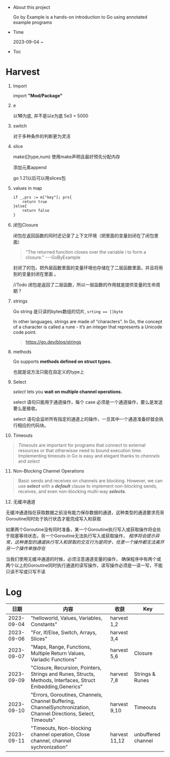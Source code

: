 - About this project
    
    Go by Example is a hands-on introduction to Go using annotated example programs

- Time
    
    2023-09-04 ~ 

- Toc

# Harvest
1. Import
    
    import **"Mod/Package"**


2. e

   以**10**为底, 并不是以e为底 5e3 = 5000


3. switch

    对于多种条件的判断更为灵活


4. slice

    make([]type,num) 使用make声明且最好预先分配内存

    添加元素append

    go 1.21以后可以用slices包


5. values in map

    ```
   if _,prs := m["key"]; prs{ 
        return true 
   }else{
        return false
   }
    ```
   

6. 闭包Closure
   
   闭包在返回函数的同时还记录了上下文环境（把里面的变量封闭在了闭包里面）

   > "The returned function closes over the variable i to form a closure." ---GoByExample
   
   封闭了的包，把外层函数里面的变量环境也存储在了二层函数里面，并且将用到的变量封闭在里面
   。
   
   //Todo
   闭包是返回了二层函数，所以一层函数的作用就是提供变量的生命周期？


7. strings

    Go string 是只读的bytes数组的切片, `srting == []byte` 

   In other languages, strings are made of “characters”. In Go, the concept of a character is called a rune - it’s an integer that represents a Unicode code point.

   > https://go.dev/blog/strings


8. methods
   
   Go supports **methods defined on struct types.**
   
   也就是说方法只能在自定义的type上


9. Select
   
   _select_ lets you **wait on multiple channel operations.**
   
   select 语句只能用于通道操作，每个 case 必须是一个通道操作，要么是发送要么是接收。

   select 语句会监听所有指定的通道上的操作，一旦其中一个通道准备好就会执行相应的代码块。

10. Timeouts
   > _Timeouts_ are important for programs that connect to external resources or that
   otherwisse need to bound execution time. Implementing timeouts in Go is easy and elegant
   thanks to _channels_ and _select_


11. Non-Blocking Channel Operations

   > Basic sends and receives on channels are blocking. 
   > However, we can use **_select_** with a _**default**_ clause to implement 
   > non-blocking sends, receives, and even non-blocking multi-way _**selects**_.

12. 无缓冲通道

   无缓冲通道指在获取数据之前没有能力保存数据的通道，这种类型的通道要求亮哥Goroutine同时处于执行状态才能完成写入和获取

   如果两个Goroutine没有同时准备，某一个Goroutine执行写入或获取操作将会处于阻塞等待状态，另一个Goroutine无法执行写入或获取操作，
   _程序将会提示异常，这种类型的通道执行写入和获取的交互行为是同步，任意一个操作都无法离开另一个操作单独存在_

   当我们使用无缓冲通道的时候，必须注意通道变量的操作，
   确保程序中有两个或两个以上的Goroutine同时执行通道的读写操作，读写操作必须是一读一写，不能只读不写或只写不读

# Log
| 日期         | 内容                                                                                                              | 收获           | Key                |
|------------|-----------------------------------------------------------------------------------------------------------------|--------------|--------------------|
| 2023-09-04 | "helloworld, Values, Variables, Constants"                                                                      | harvest 1,2  |                    |
| 2023-09-06 | "For, If/Else, Switch, Arrays, Slices"                                                                          | harvest 3,4  |                    |
| 2023-09-07 | "Maps, Range, Functions, Multiple Return Values, Variadic Functions"                                            | harvest 5,6  | Closure            |
| 2023-09-09 | "Closure, Recursion, Pointers, Strings and Runes, Structs, Methods, Interfaces, Struct Embedding,Generics"      | harvest 7,8  | Strings & Runes    |                                                                   
| 2023-09-10 | "Errors, Goroutines, Channels, Channel Buffering, ChannelSynchronization, Channel Directions, Select, Timeouts" | harvest 9,10 | Timeouts           |
|2023-09-11 | "Timeouts, Non-blocking channel operation, Close channel, channel sychronization"                               | harvest 11,12 | unbuffered channel | 
